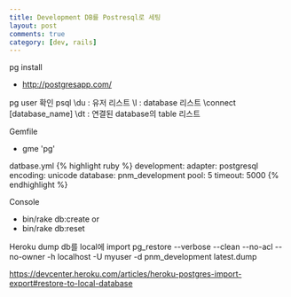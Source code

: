 ```yaml
---
title: Development DB를 Postresql로 세팅
layout: post
comments: true
category: [dev, rails]
--- 
```


pg install
- http://postgresapp.com/


pg user 확인
psql
\du : 유저 리스트
\l : database 리스트
\connect [database_name]
\dt : 연결된 database의 table 리스트

Gemfile
- gme 'pg'

datbase.yml
{% highlight ruby %}
development:
  adapter: postgresql
  encoding: unicode
  database: pnm_development
  pool: 5
  timeout: 5000
{% endhighlight %}

Console
- bin/rake db:create
or
- bin/rake db:reset


Heroku dump db를 local에 import
pg_restore --verbose --clean --no-acl --no-owner -h localhost -U myuser -d pnm_development latest.dump


https://devcenter.heroku.com/articles/heroku-postgres-import-export#restore-to-local-database
